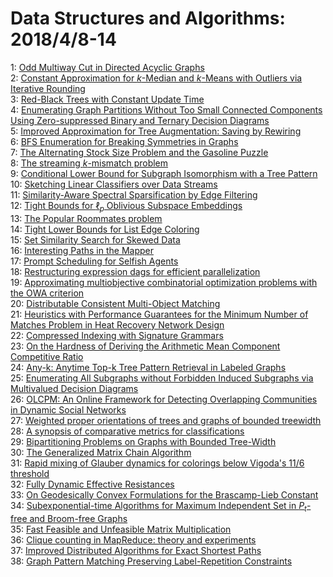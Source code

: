 # Data Structures and Algorithms: 2018/4/8-14  
1: [Odd Multiway Cut in Directed Acyclic Graphs](https://doi.org/10.48550/arXiv.1708.02323)  
2: [Constant Approximation for $k$-Median and $k$-Means with Outliers via  Iterative Rounding](https://doi.org/10.48550/arXiv.1711.01323)  
3: [Red-Black Trees with Constant Update Time](https://doi.org/10.48550/arXiv.1804.02112)  
4: [Enumerating Graph Partitions Without Too Small Connected Components  Using Zero-suppressed Binary and Ternary Decision Diagrams](https://doi.org/10.48550/arXiv.1804.02160)  
5: [Improved Approximation for Tree Augmentation: Saving by Rewiring](https://doi.org/10.48550/arXiv.1804.02242)  
6: [BFS Enumeration for Breaking Symmetries in Graphs](https://doi.org/10.48550/arXiv.1804.02273)  
7: [The Alternating Stock Size Problem and the Gasoline Puzzle](https://doi.org/10.48550/arXiv.1511.09259)  
8: [The streaming $k$-mismatch problem](https://doi.org/10.48550/arXiv.1708.05223)  
9: [Conditional Lower Bound for Subgraph Isomorphism with a Tree Pattern](https://doi.org/10.48550/arXiv.1708.07591)  
10: [Sketching Linear Classifiers over Data Streams](https://doi.org/10.48550/arXiv.1711.02305)  
11: [Similarity-Aware Spectral Sparsification by Edge Filtering](https://doi.org/10.48550/arXiv.1711.05135)  
12: [Tight Bounds for $\ell_p$ Oblivious Subspace Embeddings](https://doi.org/10.48550/arXiv.1801.04414)  
13: [The Popular Roommates problem](https://doi.org/10.48550/arXiv.1804.00141)  
14: [Tight Lower Bounds for List Edge Coloring](https://doi.org/10.48550/arXiv.1804.02537)  
15: [Set Similarity Search for Skewed Data](https://doi.org/10.48550/arXiv.1804.03054)  
16: [Interesting Paths in the Mapper](https://doi.org/10.48550/arXiv.1712.10197)  
17: [Prompt Scheduling for Selfish Agents](https://doi.org/10.48550/arXiv.1804.03244)  
18: [Restructuring expression dags for efficient parallelization](https://doi.org/10.48550/arXiv.1804.03256)  
19: [Approximating multiobjective combinatorial optimization problems with  the OWA criterion](https://doi.org/10.48550/arXiv.1804.03594)  
20: [Distributable Consistent Multi-Object Matching](https://doi.org/10.48550/arXiv.1611.07191)  
21: [Heuristics with Performance Guarantees for the Minimum Number of Matches  Problem in Heat Recovery Network Design](https://doi.org/10.48550/arXiv.1709.04688)  
22: [Compressed Indexing with Signature Grammars](https://doi.org/10.48550/arXiv.1711.08217)  
23: [On the Hardness of Deriving the Arithmetic Mean Component Competitive  Ratio](https://doi.org/10.48550/arXiv.1712.00214)  
24: [Any-k: Anytime Top-k Tree Pattern Retrieval in Labeled Graphs](https://doi.org/10.48550/arXiv.1802.06060)  
25: [Enumerating All Subgraphs without Forbidden Induced Subgraphs via  Multivalued Decision Diagrams](https://doi.org/10.48550/arXiv.1804.03822)  
26: [OLCPM: An Online Framework for Detecting Overlapping Communities in  Dynamic Social Networks](https://doi.org/10.48550/arXiv.1804.03842)  
27: [Weighted proper orientations of trees and graphs of bounded treewidth](https://doi.org/10.48550/arXiv.1804.03884)  
28: [A synopsis of comparative metrics for classifications](https://doi.org/10.48550/arXiv.1804.03929)  
29: [Bipartitioning Problems on Graphs with Bounded Tree-Width](https://doi.org/10.48550/arXiv.1804.04016)  
30: [The Generalized Matrix Chain Algorithm](https://doi.org/10.48550/arXiv.1804.04021)  
31: [Rapid mixing of Glauber dynamics for colorings below Vigoda's $11/6$  threshold](https://doi.org/10.48550/arXiv.1804.04025)  
32: [Fully Dynamic Effective Resistances](https://doi.org/10.48550/arXiv.1804.04038)  
33: [On Geodesically Convex Formulations for the Brascamp-Lieb Constant](https://doi.org/10.48550/arXiv.1804.04051)  
34: [Subexponential-time Algorithms for Maximum Independent Set in $P_t$-free  and Broom-free Graphs](https://doi.org/10.48550/arXiv.1804.04077)  
35: [Fast Feasible and Unfeasible Matrix Multiplication](https://doi.org/10.48550/arXiv.1804.04102)  
36: [Clique counting in MapReduce: theory and experiments](https://doi.org/10.48550/arXiv.1403.0734)  
37: [Improved Distributed Algorithms for Exact Shortest Paths](https://doi.org/10.48550/arXiv.1712.09121)  
38: [Graph Pattern Matching Preserving Label-Repetition Constraints](https://doi.org/10.48550/arXiv.1804.04260)  
